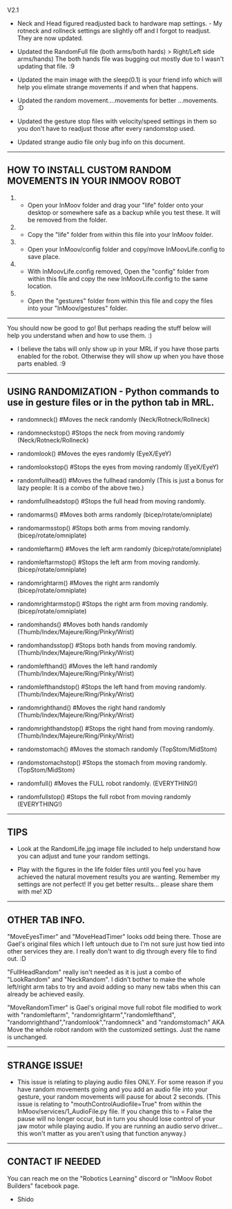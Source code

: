 V2.1
- Neck and Head figured readjusted back to hardware map settings. - My rotneck and rollneck settings are slightly off and I forgot to readjust. They are now updated.

- Updated the RandomFull file (both arms/both hards) > Right/Left side arms/hands) The both hands file was bugging out mostly due to I wasn't updating that file. :9
- Updated the main image with the sleep(0.1) is your friend info which will help you elimate strange movements if and when that happens. 
- Updated the random movement....movements for better ...movements. :D
- Updated the gesture stop files with velocity/speed settings in them so you don't have to readjust those after every randomstop used. 
- Updated strange audio file only bug info on this document.
-----------------------------------------------------------
HOW TO INSTALL CUSTOM RANDOM MOVEMENTS IN YOUR INMOOV ROBOT
-----------------------------------------------------------

1) - Open your InMoov folder and drag your "life" folder onto your desktop or somewhere safe as a backup while you test these. It will be removed from the folder.

2) - Copy the "life" folder from within this file into your InMoov folder.

3) - Open your InMoov/config folder and copy/move InMoovLife.config to save place. 

4) - With InMoovLife.config removed, Open the "config" folder from within this file and copy the new InMoovLife.config to the same location.

5) - Open the "gestures" folder from within this file and copy the files into your "InMoov/gestures" folder.
-----------------------------------------------------------------------------------------------------------
You should now be good to go! But perhaps reading the stuff below will help you understand when and how to use them. :)

- I believe the tabs will only show up in your MRL if you have those parts enabled for the robot. Otherwise they will show up when you have those parts enabled. :9

------------------------------------------------------------------------------------------
USING RANDOMIZATION - Python commands to use in gesture files or in the python tab in MRL.
------------------------------------------------------------------------------------------

- randomneck()   #Moves the neck randomly (Neck/Rotneck/Rollneck)
- randomneckstop()   #Stops the neck from moving randomly (Neck/Rotneck/Rollneck)

- randomlook()   #Moves the eyes randomly (EyeX/EyeY)
- randomlookstop()   #Stops the eyes from moving randomly (EyeX/EyeY)

- randomfullhead()   #Moves the fullhead randomly (This is just a bonus for lazy people: It is a combo of the above two.)       
- randomfullheadstop()    #Stops the full head from moving randomly. 

- randomarms() #Moves both arms randomly (bicep/rotate/omniplate)
- randomarmsstop() #Stops both arms from moving randomly.(bicep/rotate/omniplate)

- randomleftarm() #Moves the left arm randomly (bicep/rotate/omniplate)
- randomleftarmstop() #Stops the left arm from moving randomly.(bicep/rotate/omniplate)

- randomrightarm() #Moves the right arm randomly (bicep/rotate/omniplate)
- randomrightarmstop() #Stops the right arm from moving randomly.(bicep/rotate/omniplate)

- randomhands() #Moves both hands randomly (Thumb/Index/Majeure/Ring/Pinky/Wrist)
- randomhandsstop() #Stops both hands from moving randomly.    (Thumb/Index/Majeure/Ring/Pinky/Wrist)

- randomlefthand() #Moves the left hand randomly (Thumb/Index/Majeure/Ring/Pinky/Wrist)
- randomlefthandstop() #Stops the left hand from moving randomly.    (Thumb/Index/Majeure/Ring/Pinky/Wrist)

- randomrighthand() #Moves the right hand randomly (Thumb/Index/Majeure/Ring/Pinky/Wrist)
- randomrighthandstop() #Stops the right hand from moving randomly.    (Thumb/Index/Majeure/Ring/Pinky/Wrist)

- randomstomach() #Moves the stomach randomly (TopStom/MidStom)
- randomstomachstop() #Stops the stomach from moving randomly. (TopStom/MidStom)

- randomfull() #Moves the FULL robot randomly. (EVERYTHING!)
- randomfullstop() #Stops the full robot from moving randomly (EVERYTHING!)

----
TIPS
----
- Look at the RandomLife.jpg image file included to help understand how you can adjust and tune your random settings. 

- Play with the figures in the life folder files until you feel you have achieved the natural movement results you are wanting. Remember my settings are not perfect! If you get better results... please share them with me! XD

---------------
OTHER TAB INFO.
---------------
"MoveEyesTimer" and "MoveHeadTimer" looks odd being there. Those are Gael's original files which I left untouch due to I'm not sure just how tied into other services they are. I really don't want to dig through every file to find out. :D

"FullHeadRandom" really isn't needed as it is just a combo of "LookRandom" and "NeckRandom". I didn't bother to make the whole left/right arm tabs to try and avoid adding so many new tabs when this can already be achieved easily.

"MoveRandomTimer" is Gael's original move full robot file modified to work with "randomleftarm", "randomrightarm","randomlefthand", "randomrighthand","randomlook","randomneck" and "randomstomach" AKA Move the whole robot random with the customized settings. Just the name is unchanged. 

--------------
STRANGE ISSUE!
--------------
- This issue is relating to playing audio files ONLY. For some reason if you have random movements going and you add an audio file into your gesture, your random movements will pause for about 2 seconds. 
(This issue is relating to "mouthControlAudiofile=True" from within the InMoov/services/1_AudioFile.py file. If you change this to = False the pause will no longer occur, but in turn you should lose control of your jaw motor while playing audio. If you are running an audio servo driver... this won't matter as you aren't using that function anyway.) 

------------------
CONTACT IF NEEDED
------------------
You can reach me on the "Robotics Learning" discord or "InMoov Robot Builders" facebook page.

- Shido
